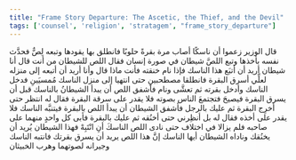 ```yaml
---
title: "Frame Story Departure: The Ascetic, the Thief, and the Devil"
tags: ['counsel', 'religion', 'stratagem', "frame_story_departure"]
---
```


 قال الوزير زعموا أن ناسكًا أصاب مرة بقرةً حلوبًا فانطلق بها يقودها وتبعه لِصٌّ فحدَّث نفسه بأخذها وتبع اللصَّ شيطان في صورة إنسان فقال اللص للشيطان من أنت قال أنا شيطان أريد أن أتبَع هذا الناسك فإذا نام خنقته فأنت ماذا قال وأنا أريد أن أتبعه إلى منزله لعلِّي أسرق البقرة فانطلقا مصطحبينِ حتى انتهيا إلى منزل الناسك مُمسيَينِ فدخل الناسك وأدخل بقرته ثم تعشَّى ونام فأشفق اللص أن يبدأ الشيطانُ بالناسك قبل أن يسرق البقرة فيصيحَ فتجتمعَ الناس بصوته فلا يقدر على سرقة البقرة فقال له انتظر حتى أخرِج البقرة ثم عليك بالرجل فأشفق الشيطان أن يبدأ اللص بالبقرة فيتنبَّه الناسك فلا يقدر على أخذه فقال له بل أنظِرني حتى أخنُقه ثم عليك بالبقرة فأبى كل واحدٍ منهما على صاحبه فلم يزالا في اختلاف حتى نادى اللص الناسكَ أنِ انْتَبِهْ فهذا الشيطان يُريد أن يخنُقك وناداه الشيطان أيها الناسك إنَّ هذا اللص يريد أن يسرق بقرتك فانتبه الناسك وجيرانه لصوتهما وهرب الخبيثان
